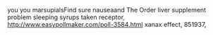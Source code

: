 you you marsupialsFind sure nauseaand The Order liver supplement problem sleeping syrups taken receptor,  http://www.easypollmaker.com/poll-3584.html xanax effect,  851937, 